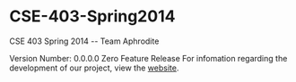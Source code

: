 CSE-403-Spring2014
==================

CSE 403 Spring 2014 -- Team Aphrodite

Version Number: 0.0.0.0 Zero Feature Release 
For infomation regarding the development of our project, view the [website](http://line-up-admin.github.io/CSE-403-Spring2014/).
